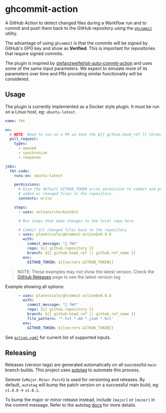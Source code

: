 # ghcommit-action

A GitHub Action to detect changed files during a Workflow run and to commit and
push them back to the GitHub repository using the [`ghcommit`](https://github.com/planetscale/ghcommit) utility.

The advantage of using `ghcommit` is that the commits will be signed by GitHub's
GPG key and show as **Verified**. This is important for repositories that require
signed commits.

The plugin is inspired by [stefanzweifel/git-auto-commit-action](https://github.com/stefanzweifel/git-auto-commit-action)
and uses some of the same input parameters. We expect to emulate more of its
parameters over time and PRs providing similar functionality will be considered.

## Usage

The plugin is currently implemented as a Docker style plugin. It must be run on
a Linux host, eg: `ubuntu-latest`.

```yaml
name: fmt

on:
  # NOTE: Need to run on a PR so that the ${{ github.head_ref }} (branch) is non-null
  pull_request:
    types:
      - opened
      - synchronize
      - reopened

jobs:
  fmt-code:
    runs-on: ubuntu-latest

    permissions:
      # Give the default GITHUB_TOKEN write permission to commit and push the
      # added or changed files to the repository.
      contents: write

    steps:
      - uses: actions/checkout@v3

      # Run steps that make changes to the local repo here.

      # Commit all changed files back to the repository
      - uses: planetscale/ghcommit-action@v0.0.6
        with:
          commit_message: "🤖 fmt"
          repo: ${{ github.repository }}
          branch: ${{ github.head_ref || github.ref_name }}
        env:
          GITHUB_TOKEN: ${{secrets.GITHUB_TOKEN}}
```

> NOTE: These examples may not show the latest version. Check the [GitHub Releases](https://github.com/planetscale/ghcommit-action/releases) page to see the latest version tag

Example showing all options:


```yaml
      - uses: planetscale/ghcommit-action@v0.0.6
        with:
          commit_message: "🤖 fmt"
          repo: ${{ github.repository }}
          branch: ${{ github.head_ref || github.ref_name }}
          file_pattern: '*.txt *.md *.json *.hcl'
        env:
          GITHUB_TOKEN: ${{secrets.GITHUB_TOKEN}}
```

See [`action.yaml`](./action.yaml) for current list of supported inputs.

## Releasing

Releases (version tags) are generated automatically on all successful `main` branch builds.
This project uses [autotag](https://github.com/pantheon-systems/autotag) to automate this process.

Semver (`vMajor.Minor.Patch`) is used for versioning and releases. By default, `autotag` will
bump the patch version on a successful main build, eg: `v1.0.0` -> `v1.0.1`.

To bump the major or minor release instead, include `[major]` or `[minor]` in the commit message.
Refer to the autotag [docs](https://github.com/pantheon-systems/autotag#incrementing-major-and-minor-versions)
for more details.
